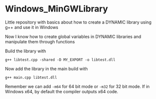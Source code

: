 # Windows_MinGWLibrary
Little repository with basics about how to create a DYNAMIC library using g++ and use it in Windows

Now I know how to create global variables in DYNAMIC libraries and manipulate them through functions

Build the library with

`g++ libtest.cpp -shared -D MY_EXPORT -o libtest.dll`

Now add the library in the main build with

`g++ main.cpp libtest.dll`

Remember we can add `-m64` for 64 bit mode or `-m32` for 32 bit mode. If in Windows x64, by default the compiler outputs x64 code.
